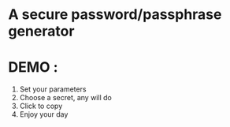 # A secure password/passphrase generator

# DEMO :
1. Set your parameters
2. Choose a secret, any will do
3. Click to copy
4. Enjoy your day

